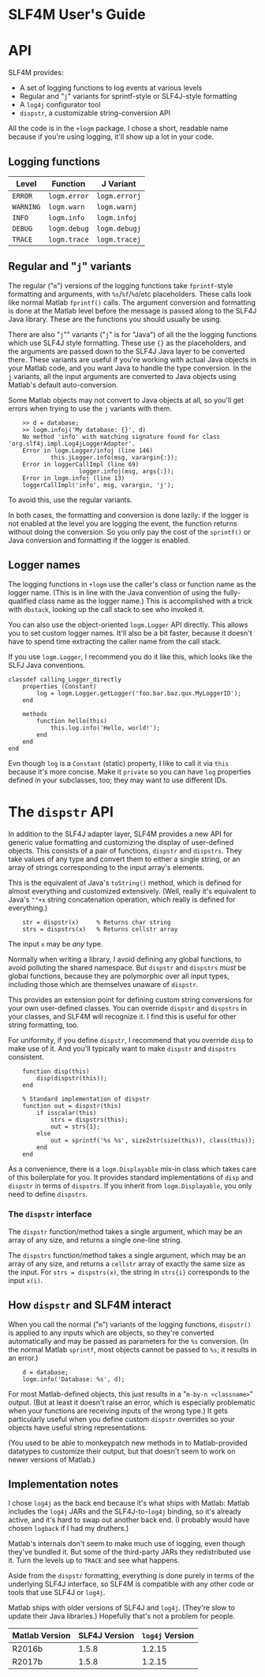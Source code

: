 SLF4M User's Guide
===========================

# API

SLF4M provides:

* A set of logging functions to log events at various levels
 * Regular and "`j`" variants for sprintf-style or SLF4J-style formatting
* A `log4j` configurator tool
* `dispstr`, a customizable string-conversion API

All the code is in the `+logm` package. I chose a short, readable name because if you're using logging, it'll show up a lot in your code.

## Logging functions

| Level  |  Function  |  J Variant |
| ------ | ---------  | ---------  |
| `ERROR`  | `logm.error`      | `logm.errorj`    |
| `WARNING` | `logm.warn`      | `logm.warnj`   |
| `INFO`   | `logm.info`   | `logm.infoj`    |
| `DEBUG`  | `logm.debug`  | `logm.debugj` |
| `TRACE`  | `logm.trace`  | `logm.tracej` |

##  Regular and "`j`" variants

The regular ("`m`") versions of the logging functions take `fprintf`-style formatting and arguments, with `%s`/`%f`/`%d`/etc placeholders. These calls look like normal Matlab `fprintf()` calls. The argument conversion and formatting is done at the Matlab level before the message is passed along to the SLF4J Java library. These are the functions you should usually be using.

There are also "`j`"" variants ("`j`" is for "Java") of all the the logging functions which use SLF4J style formatting. These use `{}` as the placeholders, and the arguments are passed down to the SLF4J Java layer to be converted there. These variants are useful if you're working with actual Java objects in your Matlab code, and you want Java to handle the type conversion. In the `j` variants, all the input arguments are converted to Java objects using Matlab's default auto-conversion.

Some Matlab objects may not convert to Java objects at all, so you'll get errors when trying to use the `j` variants with them.

```
	>> d = database;
	>> logm.infoj('My database: {}', d)
	No method 'info' with matching signature found for class 'org.slf4j.impl.Log4jLoggerAdapter'.
	Error in logm.Logger/infoj (line 146)
	        this.jLogger.info(msg, varargin{:});
	Error in loggerCallImpl (line 69)
	                logger.infoj(msg, args{:});
	Error in logm.infoj (line 13)
	loggerCallImpl('info', msg, varargin, 'j'); 
```

To avoid this, use the regular variants.

In both cases, the formatting and conversion is done lazily: if the logger is not enabled at the level you are logging the event, the function returns without doing the conversion. So you only pay the cost of the `sprintf()` or Java conversion and formatting if the logger is enabled.

##  Logger names

The logging functions in `+logm` use the caller's class or function name as the logger name. (This is
in line with the Java convention of using the fully-qualified class name as the logger name.) This is accomplished with a trick with `dbstack`, looking up the call stack to see who invoked it.

You can also use the object-oriented `logm.Logger` API directly. This allows you to set custom logger names. It'll also be a bit faster, because it doesn't have to spend time extracting the caller name from the call stack.

If you use `logm.Logger`, I recommend you do it like this, which looks like the SLFJ Java conventions.

```
classdef calling_Logger_directly
    properties (Constant)
        log = logm.Logger.getLogger('foo.bar.baz.qux.MyLoggerID');
    end
    
    methods
        function hello(this)
            this.log.info('Hello, world!');
        end
    end
end
```

Evn though `log` is a `Constant` (static) property, I like to call it via `this` because it's more concise. Make it `private` so you can have `log` properties defined in your subclasses, too; they may want to use different IDs.

# The `dispstr` API

In addition to the SLF4J adapter layer, SLF4M provides a new API for generic value formatting and customizing the display of user-defined objects. This consists of a pair of functions, `dispstr` and `dispstrs`. They take values of any type and convert them to either a single string, or an array of strings corresponding to the input array's elements.

This is the equivalent of Java's `toString()` method, which is defined for almost everything and customized extensively. (Well, really it's equivalent to Java's `""+x` string concatenation operation, which really is defined for everything.)

```
    str = dispstr(x)     % Returns char string
    strs = dispstrs(x)   % Returns cellstr array
```

The input `x` may be *any* type.

Normally when writing a library, I avoid defining any global functions, to avoid polluting the shared namespace. But `dispstr` and `dispstrs` *must* be global functions, because they are polymorphic over all input types, including those which are themselves unaware of `dispstr`.

This provides an extension point for defining custom string conversions for your own user-defined classes. You can override `dispstr` and `dispstrs` in your classes, and SLF4M will recognize it. I find this is useful for other string formatting, too.

For uniformity, if you define `dispstr`, I recommend that you override `disp` to make use of it. And you'll typically want to make `dispstr` and `dispstrs` consistent.

```
    function disp(this)
        disp(dispstr(this));
    end

    % Standard implementation of dispstr
    function out = dispstr(this)
        if isscalar(this)
            strs = dispstrs(this);
            out = strs{1};
        else
            out = sprintf('%s %s', size2str(size(this)), class(this));
        end
    end

```

As a convenience, there is a `logm.Displayable` mix-in class which takes care of this boilerplate for you. It provides standard implementations of `disp` and `dispstr` in terms of `dispstrs`. If you inherit from `logm.Displayable`, you only need to define `dispstrs`.

### The `dispstr` interface

The `dispstr` function/method takes a single argument, which may be an array of any size, and returns a single one-line string.

The `dispstrs` function/method takes a single argument, which may be an array of any size, and returns a `cellstr` array of exactly the same size as the input. For `strs = dispstrs(x)`, the string in `strs{i}` corresponds to the input `x(i)`.

## How `dispstr` and SLF4M interact

When you call the normal ("`m`") variants of the logging functions, `dispstr()` is applied to any inputs which are objects, so they're converted automatically and may be passed as parameters for the `%s` conversion. (In the normal Matlab `sprintf`, most objects cannot be passed to `%s`; it results in an error.)

```
    d = database;
    logm.info('Database: %s', d);
```

For most Matlab-defined objects, this just results in a "`m-by-n <classname>`" output. (But at least it doesn't raise an error, which is especially problematic when your functions are receiving inputs of the wrong type.) It gets particularly useful when you define custom `dispstr` overrides so your objects have useful string representations.

(You used to be able to monkeypatch new methods in to Matlab-provided datatypes to customize their output, but that doesn't seem to work on newer versions of Matlab.)

## Implementation notes

I chose `log4j` as the back end because it's what ships with Matlab: Matlab includes the `log4j` JARs and the SLF4J-to-`log4j` binding, so it's already active, and it's hard to swap out another back end. (I probably would have chosen `logback` if I had my druthers.)

Matlab's internals don't seem to make much use of logging, even though they've bundled it. But some of the third-party JARs they redistributed use it. Turn the levels up to `TRACE` and see what happens.

Aside from the `dispstr` formatting, everything is done purely in terms of the underlying SLF4J interface, so SLF4M is compatible with any other code or tools that use SLF4J or `log4j`.

Matlab ships with older versions of SLF4J and `log4j`. (They're slow to update their Java libraries.) Hopefully that's not a problem for people.

| Matlab Version | SLF4J Version | `log4j` Version |
| -------------- | ------------- | --------------- |
| R2016b         | 1.5.8         | 1.2.15          |
| R2017b         | 1.5.8         | 1.2.15          |

